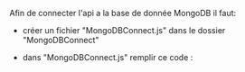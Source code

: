 Afin de connecter l'api a la base de donnée MongoDB il faut:

- créer un fichier "MongoDBConnect.js" dans le dossier "MongoDBConnect"

- dans "MongoDBConnect.js" remplir ce code : 
